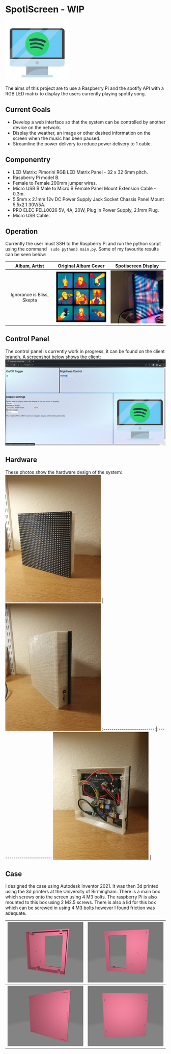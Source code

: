 # SpotiScreen - WIP
<img src="Media/spotiscreen.png" alt="Logo" width="200"/>
<br>
The aims of this project are to use a Raspberry Pi and the spotify API with a RGB LED matrix to display the users currently playing spotify song.


## Current Goals
* Develop a web interface so that the system can be controlled by another device on the network.
* Display the weather, an image or other desired information on the screen when the music has been paused.
* Streamline the power delivery to reduce power delivery to 1 cable.

## Componentry
* LED Matrix: Pimorini RGB LED Matrix Panel - 32 x 32 6mm pitch.
* Raspberry Pi model B.
* Female to Female 200mm jumper wires.
* Micro USB B Male to Micro B Female Panel Mount Extension Cable - 0.3m.
* 5.5mm x 2.1mm 12v DC Power Supply Jack Socket Chassis Panel Mount 5.5x2.1 30V/5A.
* PRO ELEC  PELL0026  5V, 4A, 20W, Plug In Power Supply, 2.1mm Plug.
* Micro USB Cable.

## Operation
Currently the user must SSH to the Raspberry Pi and run the python script using the command ``` sudo python3 main.py```.
Some of my favourite results can be seen below:

Album, Artist |  Original Album Cover | Spotiscreen Display
:-------------------------:|:-------------------------:|:-------------------------:
Ignorance is Bliss, Skepta | <img src="Media\Photos\Skepta_-_Ignorance_Is_Bliss.png" alt="Ignorance is Bliss Cover" width="200"/>  |  <img src="Media\Photos\iib.jpg" alt="Ignorance is Bliss Spotiscreen" width="200"/> 

## Control Panel
The control panel is currently work in progress, it can be found on the client branch. A screenshot below shows the client:
<img src="Media\client.png" alt="client" width="600"/>

## Hardware
These photos show the hardware design of the system:
<img src="Media\Photos\Front.jpg" alt="System" width="300"/> | <img src="Media\Photos\Back.jpg" alt="System" width="300"/>
:-------------------------:|:-------------------------:
<img src="Media\Photos\Back_Open.jpg" alt="System" width="300"/> | 

## Case
I designed the case using Autodesk Inventor 2021. It was then 3d printed using the 3d printers at the University of Birmingham.
There is a main box which screws onto the screen using 4 M3 bolts. The raspberry Pi is also mounted to this box using 2 M2.5 screws.
There is also a lid for this box which can be screwed in using 4 M3 bolts however I found friction was adequate.

<img src="Media\CAD Screenshots\Backbox Screenshot 1.png" alt="CAD" width="300"/> | <img src="Media\CAD Screenshots\Backbox Screenshot 2.png" alt="CAD" width="300"/>
:-------------------------:|:-------------------------:
<img src="Media\CAD Screenshots\Lid Screenshot 1.png" alt="CAD" width="300"/> | <img src="Media\CAD Screenshots\Lid Screenshot 2.png" alt="CAD" width="300"/>
